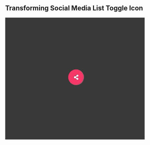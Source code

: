 ## Transforming Social Media List Toggle Icon

![Edit [Web] Transforming Social Media List Toggle Icon](../../gifs/list/transforming-social-media-list-toggle-icon.gif)
